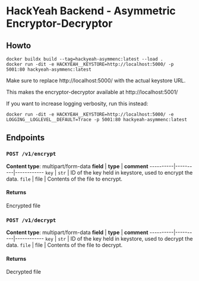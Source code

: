 # HackYeah Backend - Asymmetric Encryptor-Decryptor
## Howto
```
docker buildx build --tag=hackyeah-asymmenc:latest --load .
docker run -dit -e HACKYEAH__KEYSTORE=http://localhost:5000/ -p 5001:80 hackyeah-asymmenc:latest
```

Make sure to replace http://localhost:5000/ with the actual keystore URL.

This makes the encryptor-decryptor available at http://localhost:5001/

If you want to increase logging verbosity, run this instead:

```
docker run -dit -e HACKYEAH__KEYSTORE=http://localhost:5000/ -e LOGGING__LOGLEVEL__DEFAULT=Trace -p 5001:80 hackyeah-asymmenc:latest
```

## Endpoints
### `POST /v1/encrypt`
**Content type**: multipart/form-data
**field** | **type** | **comment**
----------|----------|------------
`key`     | `str`    | ID of the key held in keystore, used to encrypt the data.
`file`    | file     | Contents of the file to encrypt.

#### Returns
Encrypted file
### `POST /v1/decrypt`
**Content type**: multipart/form-data
**field** | **type** | **comment**
----------|----------|------------
`key`     | `str`    | ID of the key held in keystore, used to decrypt the data.
`file`    | file     | Contents of the file to decrypt.

#### Returns
Decrypted file
